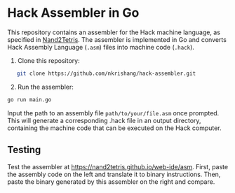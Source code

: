 # Hack Assembler in Go

This repository contains an assembler for the Hack machine language, as specified in [Nand2Tetris](https://www.nand2tetris.org/). The assembler is implemented in Go and converts Hack Assembly Language (`.asm`) files into machine code (`.hack`).

1. Clone this repository:

```bash
   git clone https://github.com/nkrishang/hack-assembler.git
```

2. Run the assembler:

```bash
go run main.go
```

Input the path to an assembly file `path/to/your/file.asm` once prompted. This will generate a corresponding .hack file in an output directory, containing the machine code that can be executed on the Hack computer.

## Testing

Test the assembler at https://nand2tetris.github.io/web-ide/asm. First, paste the assembly code on the left and translate it to binary instructions. Then, paste the binary generated by this assembler on the right and compare.
